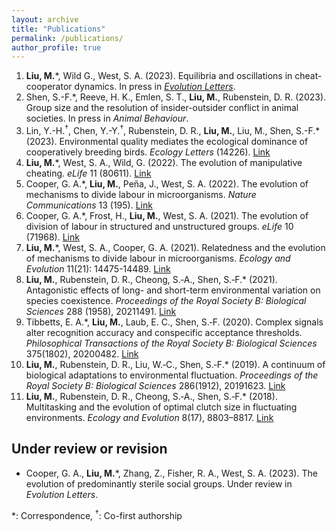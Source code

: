 ```yaml
---
layout: archive
title: "Publications"
permalink: /publications/
author_profile: true
---
```


1. __Liu, M.__\*, Wild G., West, S. A. (2023). Equilibria and oscillations in cheat-cooperator dynamics. In press in [*Evolution Letters*](https://doi.org/10.1093/evlett/qrad032).
1. Shen, S.-F.\*, Reeve, H. K., Emlen, S. T., __Liu, M.__, Rubenstein, D. R. (2023). Group size and the resolution of insider-outsider conflict in animal societies. In press in *Animal Behaviour*.
1. Lin, Y.-H.<sup>†</sup>, Chen, Y.-Y.<sup>†</sup>, Rubenstein, D. R., __Liu, M.__, Liu, M., Shen, S.-F.\* (2023). Environmental quality mediates the ecological dominance of cooperatively breeding birds. *Ecology Letters* (14226). [Link](https://doi.org/10.1111/ele.14226)
1. __Liu, M.__\*, West, S. A., Wild, G. (2022). The evolution of manipulative cheating. *eLife* 11 (80611). [Link](https://doi.org/10.7554/eLife.80611)
1. Cooper, G. A.\*, __Liu, M.__, Peña, J., West, S. A. (2022). The evolution of mechanisms to divide labour in microorganisms. *Nature Communications* 13 (195). [Link](https://doi.org/10.1038/s41467-021-27902-4)
1. Cooper, G. A.\*, Frost, H., __Liu, M.__, West, S. A. (2021). The evolution of division of labour in structured and unstructured groups. *eLife* 10 (71968). [Link](https://doi.org/10.7554/eLife.71968)
1. __Liu, M.__\*, West, S. A., Cooper, G. A. (2021). Relatedness and the evolution of mechanisms to divide labour in microorganisms. *Ecology and Evolution* 11(21): 14475-14489. [Link](https://doi.org/10.1002/ece3.8067)
1. __Liu, M.__, Rubenstein, D. R., Cheong, S.‐A., Shen, S.‐F.\* (2021). Antagonistic effects of long- and short-term environmental variation on species coexistence. *Proceedings of the Royal Society B: Biological Sciences* 288 (1958), 20211491. [Link](https://doi.org/10.1098/rspb.2021.1491)
1. Tibbetts, E. A.\*, __Liu, M.__, Laub, E. C., Shen, S.‐F. (2020). Complex signals alter recognition accuracy and conspecific acceptance thresholds. *Philosophical Transactions of the Royal Society B: Biological Sciences* 375(1802), 20200482. [Link](https://doi.org/10.1098/rstb.2019.0482)
1. __Liu, M.__, Rubenstein, D. R., Liu, W.‐C., Shen, S.‐F.\* (2019). A continuum of biological adaptations to environmental fluctuation. *Proceedings of the Royal Society B: Biological Sciences* 286(1912), 20191623. [Link](https://doi.org/10.1098/rspb.2019.1623)
1. __Liu, M.__, Rubenstein, D. R., Cheong, S.‐A., Shen, S.‐F.\* (2018). Multitasking and the evolution of optimal clutch size in fluctuating environments. *Ecology and Evolution* 8(17), 8803–8817. [Link](https://doi.org/10.1002/ece3.4364)

## Under review or revision

- Cooper, G. A., __Liu, M.__\*, Zhang, Z., Fisher, R. A., West, S. A. (2023). The evolution of predominantly sterile social groups. Under review in *Evolution Letters*.

*: Correspondence, <sup>†</sup>: Co-first authorship
